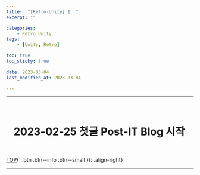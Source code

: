 ```yaml
---
title:  "[Retro-Unity] 1. "
excerpt: ""

categories:
    - Retro Unity
tags:
    - [Unity, Retro]

toc: true
toc_sticky: true
 
date: 2023-03-04 
last_modified_at: 2023-03-04 

---
```

- - -
<br>

#   &nbsp;&nbsp;&nbsp;2023-02-25 첫글 Post-IT Blog 시작

<br>

[TOP](#){: .btn .btn--info .btn--small }{: .align-right}
<br>
- - -
